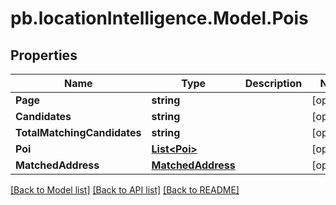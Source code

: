 # pb.locationIntelligence.Model.Pois
## Properties

Name | Type | Description | Notes
------------ | ------------- | ------------- | -------------
**Page** | **string** |  | [optional] 
**Candidates** | **string** |  | [optional] 
**TotalMatchingCandidates** | **string** |  | [optional] 
**Poi** | [**List&lt;Poi&gt;**](Poi.md) |  | [optional] 
**MatchedAddress** | [**MatchedAddress**](MatchedAddress.md) |  | [optional] 

[[Back to Model list]](../README.md#documentation-for-models) [[Back to API list]](../README.md#documentation-for-api-endpoints) [[Back to README]](../README.md)

